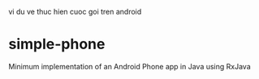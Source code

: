 vi du ve thuc hien cuoc goi tren android

# simple-phone

Minimum implementation of an Android Phone app in Java using RxJava
